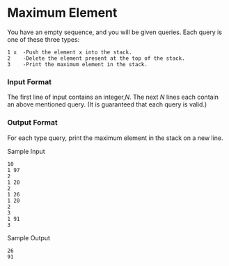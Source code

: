 # Maximum Element
You have an empty sequence, and you will be given  queries. Each query is one of these three types:
```
1 x  -Push the element x into the stack.
2    -Delete the element present at the top of the stack.
3    -Print the maximum element in the stack.
```
### Input Format
The first line of input contains an integer,*N*. The next *N* lines each contain an above mentioned query. (It is guaranteed that each query is valid.)

### Output Format
For each type  query, print the maximum element in the stack on a new line.

Sample Input
```
10
1 97
2
1 20
2
1 26
1 20
2
3
1 91
3
```
Sample Output
```
26
91
```
